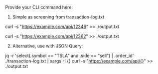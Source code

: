 Provide your CLI command here:

1. Simple as screening from transaction-log.txt

curl -s "https://example.com/api/12346" >> ./output.txt

curl -s "https://example.com/api/12362" >> ./output.txt

2. Alternative, use with JSON Query:

jq -r 'select(.symbol == "TSLA" and .side == "sell") | .order_id' ./transaction-log.txt | xargs -I {} curl -s "https://example.com/api/{}" >> ./output.txt
